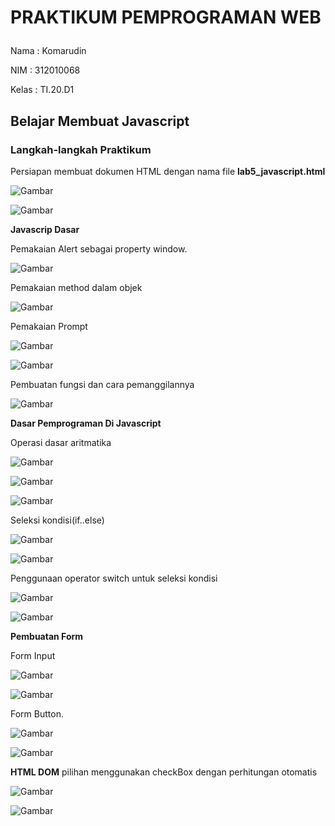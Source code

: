 # PRAKTIKUM PEMPROGRAMAN WEB<p>
Nama : Komarudin<p>
NIM : 312010068<p>
Kelas : TI.20.D1<p>

## Belajar Membuat Javascript<p>

### Langkah-langkah Praktikum<p>
Persiapan membuat dokumen HTML dengan nama file <b>lab5_javascript.html</b><p>
    ![Gambar](Css1.png)<p>
    ![Gambar](Ss1.png)<p>
<b>Javascrip Dasar</b><p>
Pemakaian Alert sebagai property window.<p>
    ![Gambar](Css2.png)<p>
Pemakaian method dalam objek<p>
    ![Gambar](Css3.png)<p>
Pemakaian Prompt<p>
    ![Gambar](Css4.png)<p>
    ![Gambar](Ss2.png)<p>
Pembuatan fungsi dan cara pemanggilannya<p>
    ![Gambar](Css5.png)<p>
<b>Dasar Pemprograman Di Javascript</b><p>
Operasi dasar aritmatika<p>
    ![Gambar](Css6.png)<p>
    ![Gambar](Ss3.0.png)<p>
    ![Gambar](Ss3.1.png)<p>
Seleksi kondisi(if..else)<p>
    ![Gambar](Css7.png)<p>
    ![Gambar](Ss4.png)<p>
Penggunaan operator switch untuk seleksi kondisi<p>
    ![Gambar](Css8.png)<p>
    ![Gambar](Ss5.png)<p>
<b>Pembuatan Form</b><p>
Form Input<p>
    ![Gambar](Css9.png)<p>
    ![Gambar](Ss6.png)<p>
Form Button.<p>
    ![Gambar](Css10.png)<p>
    ![Gambar](Ss7.png)<p>
<b>HTML DOM</b>
pilihan menggunakan checkBox dengan perhitungan otomatis<p>
    ![Gambar](Css11.png)<p>
    ![Gambar](Ss8.png)<p>
